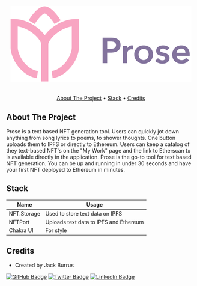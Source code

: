 
<!-- LOGO -->
<br />
<h1>
<p align="center">
  <img src="./public/Logo.png" alt="Logo" >

</h1>

</p>
<p align="center">
  <a href="#about-the-project">About The Project</a> •
  <a href="#stack">Stack</a> •
  <a href="#credits">Credits</a>

</p>



## About The Project
Prose is a text based NFT generation tool. Users can quickly jot down anything from song lyrics to poems, to shower thoughts. One button uploads them to IPFS or directly to Ethereum. Users can keep a catalog of they text-based NFT's on the "My Work" page and the link to Etherscan tx is available directly in the application. Prose is the go-to tool for text based NFT generation. You can be up and running in under 30 seconds and have your first NFT deployed to Ethereum in minutes.




## Stack

Name                          |  Usage
----------------------------------|------------------------------------------------------------------------------------
NFT.Storage            |  Used to store text data on IPFS
NFTPort           |  Uploads text data to IPFS and Ethereum
Chakra UI                 |  For style



## Credits
- Created by Jack Burrus

[![GitHub Badge](https://img.shields.io/badge/GitHub-100000?style=for-the-badge&logo=github&logoColor=white)](https://github.com/jackburrus)
[![Twitter Badge](https://img.shields.io/badge/Twitter-1DA1F2?style=for-the-badge&logo=twitter&logoColor=white)](https://twitter.com/jackburrus)
[![LinkedIn Badge](https://img.shields.io/badge/LinkedIn-0077B5?style=for-the-badge&logo=linkedin&logoColor=white)](https://www.linkedin.com/in/jamesburrus/)